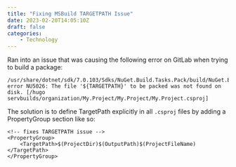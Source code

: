 ```yaml
---
title: "Fixing MSBuild TARGETPATH Issue"
date: 2023-02-20T14:05:10Z
draft: false
categories:
    - Technology
---
```


Ran into an issue that was causing the following error on GitLab when trying
to build a package:

```
/usr/share/dotnet/sdk/7.0.103/Sdks/NuGet.Build.Tasks.Pack/build/NuGet.Build.Tasks.Pack.targets(221,5): error NU5026: The file '${TARGETPATH}' to be packed was not found on disk. [/hugo servbuilds/organization/My.Project/My.Project/My.Project.csproj]
```

The solution is to define TargetPath explicitly in all `.csproj` files by adding a PropertyGroup section like so:

```
<!-- fixes TARGETPATH issue -->
<PropertyGroup>
    <TargetPath>$(ProjectDir)$(OutputPath)$(ProjectFileName)</TargetPath>
</PropertyGroup>
```
